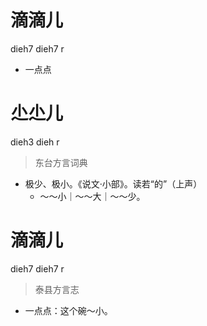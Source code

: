 # 滴滴儿
dieh7 dieh7 r
- 一点点

# 尐尐儿
dieh3 dieh r
> 东台方言词典
- 极少、极小。《说文·小部》。读若“的”（上声）
  - ～～小｜～～大｜～～少。

# 滴滴儿
dieh7 dieh7 r
> 泰县方言志
- 一点点：这个碗～小。
